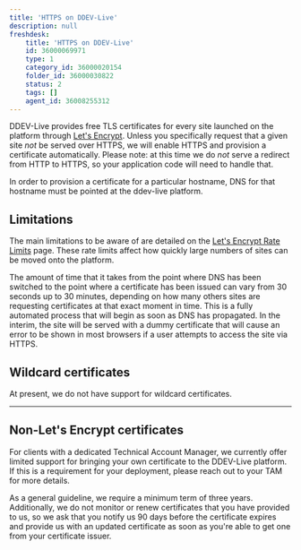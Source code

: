 ```yaml
---
title: 'HTTPS on DDEV-Live'
description: null
freshdesk:
    title: 'HTTPS on DDEV-Live'
    id: 36000069971
    type: 1
    category_id: 36000020154
    folder_id: 36000030822
    status: 2
    tags: []
    agent_id: 36008255312
---
```


DDEV-Live provides free TLS certificates for every site launched on the platform through [Let's Encrypt](<https://letsencrypt.org>). Unless you specifically request that a given site *not* be served over HTTPS, we will enable HTTPS and provision a certificate automatically. Please note: at this time we do *not* serve a redirect from HTTP to HTTPS, so your application code will need to handle that.

In order to provision a certificate for a particular hostname, DNS for that hostname must be pointed at the ddev-live platform.

## Limitations

The main limitations to be aware of are detailed on the [Let's Encrypt Rate Limits](<https://letsencrypt.org/docs/rate-limits/>) page. These rate limits affect how quickly large numbers of sites can be moved onto the platform.

The amount of time that it takes from the point where DNS has been switched to the point where a certificate has been issued can vary from 30 seconds up to 30 minutes, depending on how many others sites are requesting certificates at that exact moment in time. This is a fully automated process that will begin as soon as DNS has propagated. In the interim, the site will be served with a dummy certificate that will cause an error to be shown in most browsers if a user attempts to access the site via HTTPS.

## Wildcard certificates

At present, we do not have support for wildcard certificates.

---

## Non-Let's Encrypt certificates

For clients with a dedicated Technical Account Manager, we currently offer limited support for bringing your own certificate to the DDEV-Live platform. If this is a requirement for your deployment, please reach out to your TAM for more details.

As a general guideline, we require a minimum term of three years. Additionally, we do not monitor or renew certificates that you have provided to us, so we ask that you notify us 90 days before the certificate expires and provide us with an updated certificate as soon as you're able to get one from your certificate issuer.

